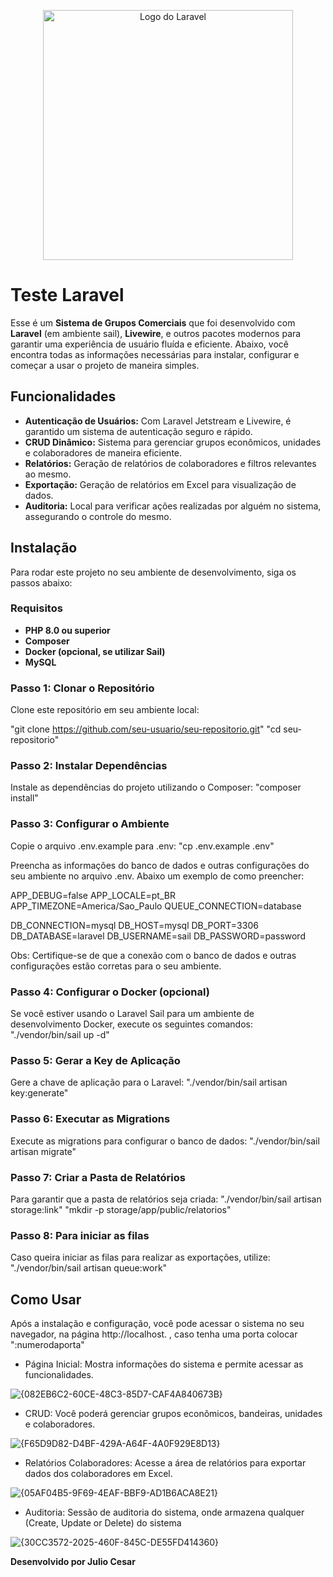 <p align="center"><a href="https://laravel.com" target="_blank"><img src="https://raw.githubusercontent.com/laravel/art/master/logo-lockup/5%20SVG/2%20CMYK/1%20Full%20Color/laravel-logolockup-cmyk-red.svg" width="400" alt="Logo do Laravel"></a></p>

# Teste Laravel

Esse é um **Sistema de Grupos Comerciais** que foi desenvolvido com **Laravel** (em ambiente sail), **Livewire**, e outros pacotes modernos para garantir uma experiência de usuário fluída e eficiente. Abaixo, você encontra todas as informações necessárias para instalar, configurar e começar a usar o projeto de maneira simples.

## Funcionalidades

- **Autenticação de Usuários:** Com Laravel Jetstream e Livewire, é garantido um sistema de autenticação seguro e rápido.
- **CRUD Dinâmico:** Sistema para gerenciar grupos econômicos, unidades e colaboradores de maneira eficiente.
- **Relatórios:** Geração de relatórios de colaboradores e filtros relevantes ao mesmo. 
- **Exportação:** Geração de relatórios em Excel para visualização de dados.
- **Auditoria:** Local para verificar ações realizadas por alguém no sistema, assegurando o controle do mesmo.

## Instalação

Para rodar este projeto no seu ambiente de desenvolvimento, siga os passos abaixo:

### Requisitos

- **PHP 8.0 ou superior**
- **Composer**
- **Docker (opcional, se utilizar Sail)**
- **MySQL**

### Passo 1: Clonar o Repositório

Clone este repositório em seu ambiente local:

"git clone https://github.com/seu-usuario/seu-repositorio.git"
"cd seu-repositorio"

### Passo 2: Instalar Dependências

Instale as dependências do projeto utilizando o Composer:
"composer install"

### Passo 3: Configurar o Ambiente

Copie o arquivo .env.example para .env: 
"cp .env.example .env"

Preencha as informações do banco de dados e outras configurações do seu ambiente no arquivo .env. Abaixo um exemplo de como preencher:

APP_DEBUG=false
APP_LOCALE=pt_BR
APP_TIMEZONE=America/Sao_Paulo
QUEUE_CONNECTION=database

DB_CONNECTION=mysql
DB_HOST=mysql
DB_PORT=3306
DB_DATABASE=laravel
DB_USERNAME=sail
DB_PASSWORD=password

Obs: Certifique-se de que a conexão com o banco de dados e outras configurações estão corretas para o seu ambiente.

### Passo 4: Configurar o Docker (opcional)

Se você estiver usando o Laravel Sail para um ambiente de desenvolvimento Docker, execute os seguintes comandos:
"./vendor/bin/sail up -d"

### Passo 5: Gerar a Key de Aplicação

Gere a chave de aplicação para o Laravel:
"./vendor/bin/sail artisan key:generate"

### Passo 6: Executar as Migrations

Execute as migrations para configurar o banco de dados:
"./vendor/bin/sail artisan migrate"

### Passo 7: Criar a Pasta de Relatórios

Para garantir que a pasta de relatórios seja criada:
"./vendor/bin/sail artisan storage:link"
"mkdir -p storage/app/public/relatorios"

### Passo 8: Para iniciar as filas

Caso queira iniciar as filas para realizar as exportações, utilize:
"./vendor/bin/sail artisan queue:work"

## Como Usar

Após a instalação e configuração, você pode acessar o sistema no seu navegador, na página http://localhost. , caso tenha uma porta colocar ":numerodaporta"

* Página Inicial: Mostra informações do sistema e permite acessar as funcionalidades.

![{082EB6C2-60CE-48C3-85D7-CAF4A840673B}](https://github.com/user-attachments/assets/a817b51a-bc1a-4d09-9edd-4fb6b64f5447)


* CRUD: Você poderá gerenciar grupos econômicos, bandeiras, unidades e colaboradores.

![{F65D9D82-D4BF-429A-A64F-4A0F929E8D13}](https://github.com/user-attachments/assets/14c9d342-e9d1-4302-b4d0-1a55ba0eb0b9)


* Relatórios Colaboradores: Acesse a área de relatórios para exportar dados dos colaboradores em Excel.

![{05AF04B5-9F69-4EAF-BBF9-AD1B6ACA8E21}](https://github.com/user-attachments/assets/4f206093-97d4-49ad-ad2e-fd87437e6918)
  
* Auditoria: Sessão de auditoria do sistema, onde armazena qualquer (Create, Update or Delete) do sistema

![{30CC3572-2025-460F-845C-DE55FD414360}](https://github.com/user-attachments/assets/dc572cf7-f05b-444e-a0cd-22b926c58e3a)


**Desenvolvido por Julio Cesar**
